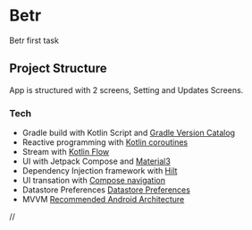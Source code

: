 # Betr
Betr first task

## Project Structure
App is structured with 2 screens, Setting and Updates Screens. 

### Tech
- Gradle build with Kotlin Script and [Gradle Version Catalog](https://developer.android.com/build/migrate-to-catalogs)
- Reactive programming with [Kotlin coroutines](https://developer.android.com/kotlin/coroutines)
- Stream with [Kotlin Flow](https://developer.android.com/kotlin/flow)
- UI with Jetpack Compose and [Material3](https://developer.android.com/jetpack/androidx/releases/compose-material3)
- Dependency Injection framework with [Hilt](https://developer.android.com/training/dependency-injection/hilt-android)
- UI transation with [Compose navigation](https://developer.android.com/jetpack/compose/navigation)
- Datastore Preferences [Datastore Preferences](https://developer.android.com/topic/libraries/architecture/datastore)
- MVVM [Recommended Android Architecture](https://developer.android.com/topic/architecture)

//